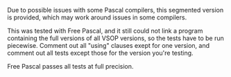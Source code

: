Due to possible issues with some Pascal compilers, this segmented version is provided, which may work around issues in some compilers.

This was tested with Free Pascal, and it still could not link a program containing the full versions of all VSOP versions, so the
tests have to be run piecewise.  Comment out all "using" clauses exept for one version, and comment out all tests except those for
the version you're testing.

Free Pascal passes all tests at full precision.